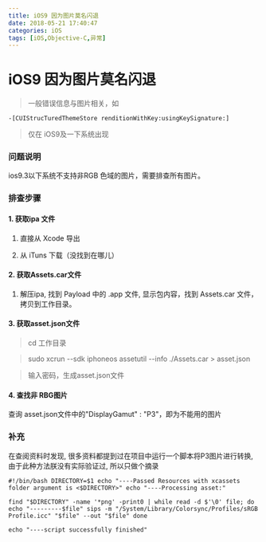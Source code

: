 ```yaml
---
title: iOS9 因为图片莫名闪退
date: 2018-05-21 17:40:47
categories: iOS
tags: [iOS,Objective-C,异常]
---
```


# iOS9 因为图片莫名闪退

> 一般错误信息与图片相关，如

~~~
-[CUIStrucTuredThemeStore renditionWithKey:usingKeySignature:] 
~~~

> 仅在 iOS9及一下系统出现

### 问题说明

ios9.3以下系统不支持非RGB 色域的图片，需要排查所有图片。

### 排查步骤


#### 1. 获取ipa 文件

1. 直接从 Xcode 导出

2. 从 iTuns 下载（没找到在哪儿）

#### 2. 获取Assets.car文件

1. 解压ipa, 找到 Payload 中的 .app 文件, 显示包内容，找到 Assets.car 文件，拷贝到工作目录。

#### 3. 获取asset.json文件

> cd 工作目录

> sudo xcrun --sdk iphoneos assetutil --info ./Assets.car > asset.json

> 输入密码，生成asset.json文件

#### 4. 查找非 RBG图片

查询 asset.json文件中的"DisplayGamut" : "P3"，即为不能用的图片

### 补充
在查阅资料时发现, 很多资料都提到过在项目中运行一个脚本将P3图片进行转换, 由于此种方法朕没有实际验证过, 所以只做个摘录

```
#!/bin/bash DIRECTORY=$1 echo "----Passed Resources with xcassets folder argument is <$DIRECTORY>" echo "----Processing asset:"

find "$DIRECTORY" -name '*png' -print0 | while read -d $'\0' file; do echo "---------$file" sips -m "/System/Library/Colorsync/Profiles/sRGB Profile.icc" "$file" --out "$file" done

echo "----script successfully finished"

```